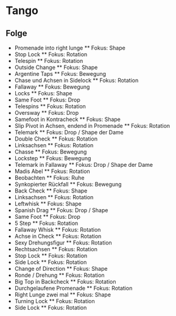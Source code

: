 # Tango

## Folge

- Promenade into right lunge
    ** Fokus: Shape
- Stop Lock
    ** Fokus: Rotation
- Telespin
    ** Fokus: Rotation
- Outside Change
    ** Fokus: Shape
- Argentine Taps
    ** Fokus: Bewegung
- Chase und Achsen in Sidelock
    ** Fokus: Rotation
- Fallaway
    ** Fokus: Bewegung
- Locks
    ** Fokus: Shape
- Same Foot
    ** Fokus: Drop
- Telespins
    ** Fokus: Rotation
- Oversway
    ** Fokus: Drop
- Samefoot in Kontracheck
    ** Fokus: Shape
- Slip Pivot in Achsen, endend in Promenade
    ** Fokus: Rotation
- Telemark
    ** Fokus: Drop / Shape der Dame
- Double Check
    ** Fokus: Rotation
- Linksachsen
    ** Fokus: Rotation
- Chasse
    ** Fokus: Bewegung
- Lockstep
    ** Fokus: Bewegung
- Telemark in Fallaway
    ** Fokus: Drop / Shape der Dame
- Madis Abel
    ** Fokus: Rotation
- Beobachten
    ** Fokus: Ruhe
- Synkopierter Rückfall	
    ** Fokus: Bewegung
- Back Check
    ** Fokus: Shape
- Linksachsen
    ** Fokus: Rotation
- Leftwhisk
    ** Fokus: Shape
- Spanish Drag
    ** Fokus: Drop / Shape
- Same Foot
    ** Fokus: Drop
- 5 Step
    ** Fokus: Rotation
- Fallaway Whisk
    ** Fokus: Rotation
- Achse in Check
    ** Fokus: Rotation
- Sexy Drehungsfigur
    ** Fokus: Rotation
- Rechtsachsen
    ** Fokus: Rotation
- Stop Lock
    ** Fokus: Rotation
- Side Lock
    ** Fokus: Rotation
- Change of Direction
    ** Fokus: Shape
- Ronde / Drehung
    ** Fokus: Rotation
- Big Top in Backcheck
    ** Fokus: Rotation
- Durchgelaufene Promenade
    ** Fokus: Rotation
- Right Lunge zwei mal
    ** Fokus: Shape
- Turning Lock
    ** Fokus: Rotation
- Side Lock
    ** Fokus: Rotation
